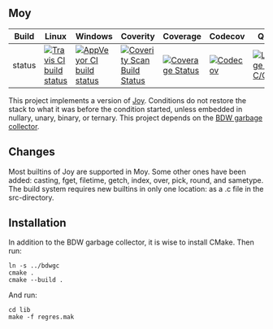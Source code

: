 Moy
---

Build|Linux|Windows|Coverity|Coverage|Codecov|Quality|Alerts
---|---|---|---|---|---|---|---
status|[![Travis CI build status](https://travis-ci.org/Wodan58/Moy.svg?branch=master)](https://travis-ci.org/Wodan58/Moy)|[![AppVeyor CI build status](https://ci.appveyor.com/api/projects/status/github/Wodan58/Moy?branch=master&svg=true)](https://ci.appveyor.com/project/Wodan58/Moy)|[![Coverity Scan Build Status](https://img.shields.io/coverity/scan/14635.svg)](https://scan.coverity.com/projects/wodan58-moy)|[![Coverage Status](https://coveralls.io/repos/github/Wodan58/Moy/badge.svg?branch=master)](https://coveralls.io/github/Wodan58/Moy?branch=master)|[![Codecov](https://codecov.io/gh/Wodan58/Moy/branch/master/graph/badge.svg)](https://codecov.io/gh/Wodan58/Moy)|[![Language grade: C/C++](https://img.shields.io/lgtm/grade/cpp/g/Wodan58/Moy.svg?logo=lgtm&logoWidth=18)](https://lgtm.com/projects/g/Wodan58/Moy/context:cpp)|[![Alerts](https://img.shields.io/lgtm/alerts/g/Wodan58/Moy.svg?logo=lgtm&logoWidth=18)](https://lgtm.com/projects/g/Wodan58/Moy/alerts)

This project implements a version of [Joy](https://github.com/Wodan58/joy1).
Conditions do not restore the stack to what it was before the condition started,
unless embedded in nullary, unary, binary, or ternary.
This project depends on the [BDW garbage collector](https://github.com/ivmai/bdwgc).

Changes
-------

Most builtins of Joy are supported in Moy.
Some other ones have been added: casting, fget, filetime, getch, index, over, pick,
round, and sametype.
The build system requires new builtins in only one location: as a .c file in the
src-directory.

Installation
------------

In addition to the BDW garbage collector, it is wise to install CMake. Then run:

    ln -s ../bdwgc
    cmake .
    cmake --build .

And run:

    cd lib
    make -f regres.mak
